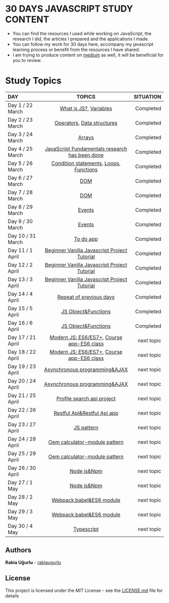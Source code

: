                               
                              
   # 30 DAYS JAVASCRIPT STUDY CONTENT
   + You can find the resources I used while working on JavaScript, the research I did, the articles I prepared and the applications I made.
   + You can follow my work for 30 days here, accompany my javascript learning process or benefit from the resources I have shared.   
   + I am trying to produce content on [medium](https://medium.com/@rabiaugurlu) as well, it will be beneficial for you to review.   


  # Study Topics

   | DAY | TOPICS | SITUATION |
   | :---         |     :---:      |          ---: |
   | Day 1 / 22 March  | [What is JS?](https://github.com/rabiaugurlu/30DaysOfJS/tree/main/JSIntro), [Variables](https://github.com/rabiaugurlu/30DaysOfJS/tree/main/Variables)    | Completed    |
   | Day 2 / 23 March     |  [Operators](https://github.com/rabiaugurlu/30DaysOfJS/tree/main/Operators),  [Data structures](https://github.com/rabiaugurlu/30DaysOfJS/tree/main/DataStructures)       | Completed      |
   | Day 3 / 24 March    | [Arrays](https://github.com/rabiaugurlu/30DaysOfJS/tree/main/Arrays)        | Completed    |
   | Day 4 / 25 March    | [JavaScript Fundamentals research has been done](https://github.com/rabiaugurlu/30DaysOfJS/tree/main/Arrays)        | Completed    |
   | Day 5 / 26 March    | [Condition statements](https://github.com/rabiaugurlu/30DaysOfJS/tree/main/ConditionStatements), [Loops](https://github.com/rabiaugurlu/30DaysOfJS/tree/main/Loops), [Functions](https://github.com/rabiaugurlu/30DaysOfJS/tree/main/Functions)       | Completed       | 
   | Day 6 / 27 March    | [DOM](https://github.com/rabiaugurlu/30DaysOfJS/tree/main/DOM)        | Completed      |
   | Day 7 / 28 March    | [DOM](https://github.com/rabiaugurlu/30DaysOfJS/tree/main/DOM)       | Completed      |
   | Day 8 / 29 March   | [Events](https://github.com/rabiaugurlu/30DaysOfJS/tree/main/Events)       | Completed      |
   | Day 9 / 30 March   | [Events](https://github.com/rabiaugurlu/30DaysOfJS/tree/main/Events)       | Completed      |
   | Day 10 / 31 March     | [To do app](https://github.com/rabiaugurlu/30DaysOfJS/tree/main/To%20do%20app) | Completed      |
   | Day 11 / 1 April   | [Beginner Vanilla Javascript Project Tutorial](https://github.com/rabiaugurlu/30DaysOfJS/tree/main/Beginner%20Vanilla%20Javascript%20Project%20Tutorial)  | Completed      |
   | Day 12 / 2 April    | [Beginner Vanilla Javascript Project Tutorial](https://github.com/rabiaugurlu/30DaysOfJS/tree/main/Beginner%20Vanilla%20Javascript%20Project%20Tutorial)       | Completed      |
   | Day 13 / 3 April    | [Beginner Vanilla Javascript Project Tutorial](https://github.com/rabiaugurlu/30DaysOfJS/tree/main/Beginner%20Vanilla%20Javascript%20Project%20Tutorial)  | Completed      |
   | Day 14 / 4 April    | [Repeat of previous days](https://github.com/rabiaugurlu/30DaysOfJS)        | Completed     |
   | Day 15 / 5 April    | [JS Object&Functions](https://github.com/rabiaugurlu/30DaysOfJS/tree/main/JS%20Object%26Functions)       | Completed      |
   | Day 16 / 6 April    | [JS Object&Functions](https://github.com/rabiaugurlu/30DaysOfJS/tree/main/JS%20Object%26Functions)       | Completed      |
   | Day 17 / 21 April    | [Modern JS: ES6/ES7+](https://github.com/rabiaugurlu/30DaysOfJS), [Course app-ES6 class](https://github.com/rabiaugurlu/30DaysOfJS)       | next topic      |
   | Day 18 / 22 April    | [Modern JS: ES6/ES7+](https://github.com/rabiaugurlu/30DaysOfJS), [Course app-ES6 class](https://github.com/rabiaugurlu/30DaysOfJS)       | next topic      |
   | Day 19 / 23 April    | [Asynchronous programming&AJAX](https://github.com/rabiaugurlu/30DaysOfJS)       | next topic      |
   | Day 20 / 24 April    | [Asynchronous programming&AJAX](https://github.com/rabiaugurlu/30DaysOfJS)       | next topic      |
   | Day 21 / 25 April   | [Profile search api project](https://github.com/rabiaugurlu/30DaysOfJS)       | next topic      |
   | Day 22 / 26 April    | [Restful Api&Restful Api app](https://github.com/rabiaugurlu/30DaysOfJS)       | next topic      | 
   | Day 23 / 27 April    | [JS pattern](https://github.com/rabiaugurlu/30DaysOfJS)            |  next topic
   | Day 24 / 28 April    | [Oem calculator-module pattern](https://github.com/rabiaugurlu/30DaysOfJS)       | next topic      | 
   | Day 25 / 29 April    | [Oem calculator-module pattern](https://github.com/rabiaugurlu/30DaysOfJS)       | next topic      | 
   | Day 26 / 30 April    | [Node js&Npm](https://github.com/rabiaugurlu/30DaysOfJS)       | next topic      | 
   | Day 27 / 1 May    | [Node js&Npm](https://github.com/rabiaugurlu/30DaysOfJS)       | next topic      | 
   | Day 28 / 2 May    | [Webpack,babel&ES6 module](https://github.com/rabiaugurlu/30DaysOfJS)       | next topic      | 
   | Day 29 / 3 May    | [Webpack,babel&ES6 module](https://github.com/rabiaugurlu/30DaysOfJS)       | next topic      | 
   | Day 30 / 4 May    | [Typescript](https://github.com/rabiaugurlu/30DaysOfJS)       | next topic     | 
  
   
   
   
   
  ## Authors
 **Rabia Uğurlu** - [rabiaugurlu](https://github.com/rabiaugurlu)
## License
This project is licensed under the MIT License - see the [LICENSE.md](LICENSE.md) file for details
                                                                  
